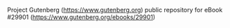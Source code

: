 Project Gutenberg (https://www.gutenberg.org) public repository for eBook #29901 (https://www.gutenberg.org/ebooks/29901)
